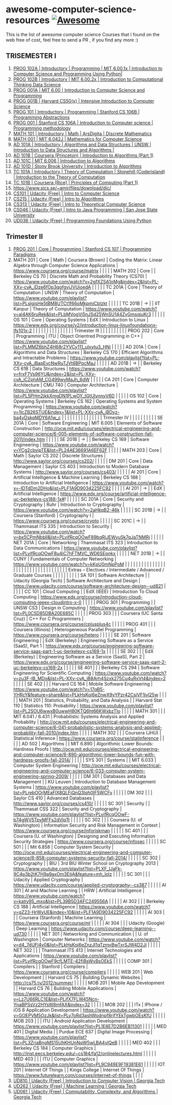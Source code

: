 # awesome-computer-science-resources [![Awesome](https://cdn.rawgit.com/sindresorhus/awesome/d7305f38d29fed78fa85652e3a63e154dd8e8829/media/badge.svg)](https://github.com/sindresorhus/awesome)

This is the list of awesome computer science Courses that I found on the web free of cost, feel free to send a PR , if you find any more :)

## TRISEMESTER I

  1. [PROG 102A | Introductory | Programming | MIT 6.00.1x | Introduction to Computer Science and Programming Using Python| ](https://www.edx.org/course/introduction-computer-science-mitx-6-00-1x-6#)
  2. [PROG 102B | Introductory | MIT 6.00.2x | Introduction to Computational Thinking Data Science ](https://www.edx.org/course/introduction-computational-thinking-data-mitx-6-00-2x-3#)
  3. [PROG 001A | MIT 6.00 | Introduction to Computer Science and Programming](http://ocw.mit.edu/courses/electrical-engineering-and-computer-science/6-00sc-introduction-to-computer-science-and-programming-spring-2011/)
  4. [PROG 001B | Harvard CS50(x) | Intensive Introduction to Computer Science ](https://www.edx.org/course/introduction-computer-science-harvardx-cs50x#.VST3yxPF_7c)
  5. [PROG 101  | Introductory | Programming | Stanford CS 106B | Programming Abstractions](https://www.youtube.com/view_play_list?p=FE6E58F856038C69)
  6. [PROG 001  | Stanford CS 106A | Introduction to Computer science | Programming methodology](https://see.stanford.edu/Course/CS106A)
  7. [MATH 101  | Introductory | Math | ArsDigita | Discrete Mathematics ](https://www.youtube.com/watch?v=h_9WjWENWV8&feature=share&list=PLTdIp1DywMlUpLHEg3ADhE6rrxhW_T5Rx)
  8. [MATH 001  | MIT 6.042J | Mathematics for Computer Science](http://ocw.mit.edu/courses/electrical-engineering-and-computer-science/6-042j-mathematics-for-computer-science-fall-2010/)
  9. [AD 101A   | Introductory | Algorithms and Data Structures | UNSW | Introduction to Data Structures and Algorithms | ](https://www.youtube.com/watch?v=RpRRUQFbePU&list=PLE621E25B3BF8B9D1)
  10. [AD 101B  | Coursera (Princeton) | Introduction to Algorithms (Part 1)](https://www.coursera.org/course/algs4partI)
  11. [AD 101C  | MIT 6.006 | Introduction to Algorithms ](http://ocw.mit.edu/courses/electrical-engineering-and-computer-science/6-006-introduction-to-algorithms-fall-2011/)
  12. [AD 101D  | Stony Brook University | Introduction to Algorithms ](https://www.youtube.com/watch?v=ZFjhkohHdAA&list=PLOtl7M3yp-DV69F32zdK7YJcNXpTunF2b)
  13. [TC 101A  | Introductory | Theory of Computation | Stonehill (Coderisland) | Introduction to the Theory of Computation ](https://www.youtube.com/playlist?list=PL601FC994BDD963E4)
  14. [TC 101B  | Coursera (Rice) | Principles of Computing (Part 1) ](https://www.coursera.org/learn/principles-of-computing-1)
  15. https://www.sics.se/~amir/files/download/dic/
  16. [CS101 | Udacity (Free) | Intro to Computer Science](https://www.udacity.com/course/intro-to-computer-science--cs101)
  17. [CS215 | Udacity (Free) | Intro to Algorithms](https://www.udacity.com/course/intro-to-algorithms--cs215)
  18. [CS313 | Udacity (Free) | Intro to Theoretical Computer Science](https://www.udacity.com/course/intro-to-theoretical-computer-science--cs313)
  19. [CS046 | Udacity (Free) | Intro to Java Programming | San Jose State University](https://www.udacity.com/course/intro-to-java-programming--cs046)
  20. [UD036 | Udacity (Free) | Programming Foundations Using Python](https://www.udacity.com/course/intro-to-java-programming--cs046)

## Trimester II

  1. [PROG 201 | Core | Programming | Stanford CS 107 | Programming Paradigms ](https://www.youtube.com/playlist?list=PL9D558D49CA734A02)
  2. MATH 201                                                        | Core                                       | Math                                       | Coursera (Brown)            | Coding the Matrix: Linear Algebra through Computer Science Applications | https://www.coursera.org/course/matrix                                                                                                                  |  |  |  |
| MATH 202                                                        | Core                                       |                                            | Berkeley CS 70              | Discrete Math and Probability Theory (CS70)                             | https://www.youtube.com/watch?v=2gfXZSA1oMg&index=2&list=PL-XXv-cvA_iDze6fOp3qofgyjJVUioedA                                                             |  |  |  |
| TC 201A                                                         | Core                                       | Theory of Computation                      | UNSW                        | Theory of Computation                                                   | https://www.youtube.com/playlist?list=PLslgisHe5tBM8UTCt1f66oMkpmjCblzkt                                                                                |  |  |  |
| TC 201B                                                         | →                                          |                                            | IIT Kanpur                  | Theory of Computation                                                   | https://www.youtube.com/watch?v=al4AK6ruRek&list=PLbMVogVj5nJSd25WnSU144ZyGmsqjuKr3                                                                     |  |  |  |
| OS 101                                                          | Core                                       | Operating Systems                          | EdX                         | Introduction to Linux                                                   | https://www.edx.org/course/v2/introduction-linux-linuxfoundationx-lfs101x-2                                                                             |  |  |  |
|                                                                 |                                            |                                            |                             |                                                                         |                                                                                                                                                         |  |  |  |
| Trimester III                                                   |                                            |                                            |                             |                                                                         |                                                                                                                                                         |  |  |  |
| PROG 202                                                        | Core                                       | Programming                                | ITU                         | Object Orientred Programming in C++                                     | https://www.youtube.com/playlist?list=PLMMZ6bhZ4H68r2YVCy111_uIxytu3_HNi                                                                                |  |  |  |
| AD 201A                                                         | Core                                       | Algorithms and Data Structures             | Berkeley CS 170             | Efficient Algorithms and Intractable Problems                           | https://www.youtube.com/playlist?list=PL-XXv-cvA_iBapEvcNwRuTJVt6BPpcMaJ                                                                                |  |  |  |
| AD 201B                                                         | →                                          |                                            | Berkeley CS 61B             | Data Structures                                                         | https://www.youtube.com/watch?v=frxF7Vs96YU&index=2&list=PL-XXv-cvA_iCZphAM_CG499wyMaJh_6dW                                                             |  |  |  |
| CA 201                                                          | Core                                       | Computer Architecture                      | CMU 740                     | Computer Architecture                                                   | https://www.youtube.com/playlist?list=PL5PHm2jkkXmgDN1PLwOY_tGtUlynnyV6D                                                                                |  |  |  |
| OS 102                                                          | Core                                       | Operating Systems                          | Berkeley CS 162             | Operating Systems and System Programming                                | https://www.youtube.com/watch?v=1IcZB26STUE&index=1&list=PL-XXv-cvA_iBDyz-ba4yDskqMDY6A1w_c                                                             |  |  |  |
|                                                                 |                                            |                                            |                             |                                                                         |                                                                                                                                                         |  |  |  |
| Trimester IV                                                    |                                            |                                            |                             |                                                                         |                                                                                                                                                         |  |  |  |
| SE 201A                                                         | Core                                       | Software Engineering                       | MIT 6.005                   | Elements of Software Construction                                       | http://ocw.mit.edu/courses/electrical-engineering-and-computer-science/6-005-elements-of-software-construction-fall-2011/index.htm                      |  |  |  |
| SE 201B                                                         | →                                          |                                            | Berkeley CS 169             | Software Engineering                                                    | https://www.youtube.com/watch?v=YCg2cbyjpTE&list=PL24AE36691A6EF62F                                                                                     |  |  |  |
| MATH 203                                                        | Core                                       | Math                                       | Saylor CS 202               | Discrete Structures                                                     | http://www.saylor.org/courses/cs202/                                                                                                                    |  |  |  |
| DM 201                                                          | Core                                       | Data Management                            | Saylor CS 403               | Introduction to Modern Database Systems                                 | http://www.saylor.org/courses/cs403/                                                                                                                    |  |  |  |
| AI 201                                                          | Core                                       | Artificial Intelligence & Machine Learning | Berkeley CS 188             | Introduction to Artificial Intelligence                                 | https://www.youtube.com/watch?v=-IDTdDm2DHo&list=PLF1A9D9034225FC92                                                                                     |  |  |  |
| AI 201                                                          | →                                          |                                            | EdX                         | Artificial Intelligence                                                 | https://www.edx.org/course/artificial-intelligence-uc-berkeleyx-cs188-1x#!                                                                              |  |  |  |
| SC 201A                                                         | Core                                       | Security and Cryptography                  | Ruhr                        | Introduction to Cryptography                                            | https://www.youtube.com/watch?v=2aHkqB2-46k                                                                                                             |  |  |  |
| SC 201B                                                         | →                                          |                                            | Coursera (Stanford)         | Cryptography I                                                          | https://www.coursera.org/course/crypto                                                                                                                  |  |  |  |
| SC 201C                                                         | →                                          |                                            | Thammasat ITS 335           | Introduction to Security                                                | https://www.youtube.com/watch?v=bx5CPmNbblI&list=PLvifRcqOOwF89bqRiJEWyu5k7qJaTNMRj                                                                     |  |  |  |
| NET 201A                                                        | Core                                       | Networking                                 | Thammasat ITS 323           | Introduction to Data Communications                                     | https://www.youtube.com/playlist?list=PLvifRcqOOwF8u4iC7hFTMVC_WD6SEpnkx                                                                                |  |  |  |
| NET 201B                                                        | →                                          |                                            | CUNY                        | Fundamentals of Computer Networking                                     | https://www.youtube.com/watch?v=kKpU0mNpPoM                                                                                                             |  |  |  |
|                                                                 |                                            |                                            |                             |                                                                         |                                                                                                                                                         |  |  |  |
|                                                                 |                                            |                                            |                             |                                                                         |                                                                                                                                                         |  |  |  |
|                                                                 |                                            |                                            |                             |                                                                         |                                                                                                                                                         |  |  |  |
| Extras – Electives / Intermediate / Advanced / Graduate Courses |                                            |                                            |                             |                                                                         |                                                                                                                                                         |  |  |  |
| SA 101                                                          | Software Architecture                      |                                            | Udacity (Georgia Tech)      | Software Architecture and Design                                        | https://www.udacity.com/course/software-architecture-design--ud821                                                                                      |  |  |  |
| CC 101                                                          | Cloud Computing                            |                                            | EdX (IEEE)                  | Introduction To Cloud Computing                                         | https://www.edx.org/course/introduction-cloud-computing-ieeex-cloudintro-x-0                                                                            |  |  |  |
| PROG 301                                                        | Programming                                |                                            | UNSW CS3                    | Design in Computing                                                     | https://www.youtube.com/playlist?list=PL0C5D85DBA20E685C                                                                                                |  |  |  |
| PROG 303                                                        |                                            |                                            | Coursera (UC Santa Cruz)    | C++ For C Programmers                                                   | https://www.coursera.org/course/cplusplus4c                                                                                                             |  |  |  |
| PROG 401                                                        |                                            |                                            | Coursera (Illinois)         | Heterogeneous Parallel Programming                                      | https://www.coursera.org/course/hetero                                                                                                                  |  |  |  |
| SE 201                                                          | Software Engineering                       |                                            | EdX (Berkeley)              | Engineering Software as a Service (SaaS), Part 1                        | https://www.edx.org/course/engineering-software-service-saas-part-1-uc-berkeleyx-cs169-1x                                                               |  |  |  |
| SE 302                                                          |                                            |                                            | EdX (Berkeley)              | Engineering Software as a Service (SaaS), Part 2                        | https://www.edx.org/course/engineering-software-service-saas-part-2-uc-berkeleyx-cs169-2x                                                               |  |  |  |
| SE 401                                                          |                                            |                                            | Berkeley CS 294             | Software Engineering for Scientific Computing                           | https://www.youtube.com/watch?v=zu3F-lB_MDo&list=PL-XXv-cvA_iB8Arh4Szxk275Cu4uRxVt4&index=2                                                             |  |  |  |
| SE 402                                                          |                                            |                                            | Harvard CS 164              | Mobile Software Engineering                                             | https://www.youtube.com/watch?v=17qB5-YHRcY&feature=share&list=PLkHsKoi6eZnwX9vYPzr42CsiVF1jyl25w                                                       |  |  |  |
| MATH 201                                                        | Statistics, Probability, and Data Analysis |                                            | Harvard Stat 110            | Statistics 110: Probability                                             | https://www.youtube.com/playlist?list=PL2SOU6wwxB0uwwH80KTQ6ht66KWxbzTIo                                                                                |  |  |  |
| MATH 301                                                        |                                            |                                            | MIT 6.041 / 6.431           | Probabilistic Systems Analysis and Applied Probability                  | http://ocw.mit.edu/courses/electrical-engineering-and-computer-science/6-041-probabilistic-systems-analysis-and-applied-probability-fall-2010/index.htm |  |  |  |
| MATH 302                                                        |                                            |                                            | Coursera (JHU)              | Statistical Inference                                                   | https://www.coursera.org/course/statinference                                                                                                           |  |  |  |
| AD 502                                                          | Algorithms                                 |                                            | MIT 6.890                   | Algorithmic Lower Bounds: Hardness Proofs                               | http://ocw.mit.edu/courses/electrical-engineering-and-computer-science/6-890-algorithmic-lower-bounds-fun-with-hardness-proofs-fall-2014/               |  |  |  |
| SYS 301                                                         | Systems                                    |                                            | MIT 6.033                   | Computer System Engineering                                             | http://ocw.mit.edu/courses/electrical-engineering-and-computer-science/6-033-computer-system-engineering-spring-2009/                                   |  |  |  |
| DM 301                                                          | Databases and Data Management              |                                            | KU Leuven                   | Introduction to Database Management Systems                             | https://www.youtube.com/playlist?list=PLrebOOrMEaFlX8QLFiQnQ3lqh0IF5WCFv                                                                                |  |  |  |
| DM 302                                                          |                                            |                                            | Saylor CS 410               | Advanced Databases                                                      | http://www.saylor.org/courses/cs410/                                                                                                                    |  |  |  |
| SC 301                                                          | Security                                   |                                            | Thammasat CSS 322           | Security and Cryptography                                               | https://www.youtube.com/playlist?list=PLvifRcqOOwF-b74gWV5TpyMFFs2dVlqTt                                                                                |  |  |  |
| SC 302                                                          |                                            |                                            | Coursera (U. of Washington) | Information Security and Risk Management in Context                     | https://www.coursera.org/course/inforiskman                                                                                                             |  |  |  |
| SC 401                                                          |                                            |                                            | Coursera (U. of Washington) | Designing and Executing Information Security Strategies                 | https://www.coursera.org/course/infosec                                                                                                                 |  |  |  |
| SC 501                                                          |                                            |                                            | Mit 6.858                   | Computer System Security                                                | http://ocw.mit.edu/courses/electrical-engineering-and-computer-science/6-858-computer-systems-security-fall-2014/                                       |  |  |  |
| SC 302                                                          | Cryptography                               |                                            | BIU                         | 3rd BIU Winter School on Cryptography 2013                              | https://www.youtube.com/playlist?list=PLXF_IJaFk-9C4p3b2tK7H9a9axOm3EtjA&feature=mh_lolz                                                                |  |  |  |
| SC 301                                                          |                                            |                                            | Udacity                     | Applied Cryptography                                                    | https://www.udacity.com/course/applied-cryptography--cs387                                                                                              |  |  |  |
| AI 301                                                          | AI and Machine Learning                    |                                            | HRW                         | Artificial Intelligence                                                 | https://www.youtube.com/watch?v=katiy95_mxo&list=PL39B5D3AFC249556A                                                                                     |  |  |  |
| AI 302                                                          |                                            |                                            | Berkeley CS 188             | Artificial Intelligence                                                 | https://www.youtube.com/watch?v=qZ23-HrWyUE&index=10&list=PLF1A9D9034225FC92                                                                            |  |  |  |
| AI 303                                                          |                                            |                                            | Coursera (Stanford)         | Machine Learning                                                        | https://www.coursera.org/course/ml                                                                                                                      |  |  |  |
| AI 304                                                          |                                            |                                            | Udacity (Google)            | Deep Learning                                                           | https://www.udacity.com/course/deep-learning--ud730                                                                                                     |  |  |  |
| NET 301                                                         | Networking and Communication               |                                            | U. of Washington            | Computer Networks                                                       | https://www.youtube.com/watch?v=d4_7dUFl4v0&list=PLkHsKoi6eZnzJl1qTzmvBwTxrSJW4D2Jj                                                                     |  |  |  |
| NET 302                                                         |                                            |                                            | Thammasat ITS 413           | Internet Technologies and Applications                                  | https://www.youtube.com/playlist?list=PLvifRcqOOwF9cfLMTE-42fiBsWvBsOEkS                                                                                |  |  |  |
| COMP 301                                                        | Compilers                                  |                                            | Stanford                    | Compilers                                                               | https://www.coursera.org/course/compilers                                                                                                               |  |  |  |
| WEB 201                                                         | Web Development                            |                                            | Harvard CS 75               | Building Dynamic Websites                                               | http://cs75.tv/2012/summer/                                                                                                                             |  |  |  |
| MOB 201                                                         | Mobile App Development                     |                                            | Harvard CS 76               | Building Mobile Applications                                            | https://www.youtube.com/watch?v=Lz7U66RLC1E&list=PLifX7FLW45Ncn-YnaBPSsVz2HYsW8mfAX&index=32                                                            |  |  |  |
| MOB 202                                                         |                                            |                                            | ITx                         | IPhone / iOS 8 Application Development                                  | https://www.youtube.com/watch?v=GOEPVM5OzJk&list=PLy7oRd3ashWodnpf8rjfYEkTgwbOEsKfU                                                                     |  |  |  |
| MOB 203                                                         |                                            |                                            | ITU                         | Android Application Development                                         | https://www.youtube.com/playlist?list=PL1E8E7D2B6EB11301                                                                                                |  |  |  |
| MED 401                                                         | Digital Media                              |                                            | Purdue ECE 637              | Digital Image Processing                                                | https://www.youtube.com/playlist?list=PL3ZrjaBngMS15UhKHUnNqW5wLBA4vlQeB                                                                                |  |  |  |
| MED 402                                                         |                                            |                                            | Berkeley CS 184             | Computer Graphics                                                       | http://inst.eecs.berkeley.edu/~cs184/fa12/onlinelectures.html                                                                                           |  |  |  |
| MED 403                                                         |                                            |                                            | ITU                         | Computer Graphics                                                       | https://www.youtube.com/playlist?list=PL9C949E9F19381E61                                                                                                |  |  |  |
| IOT 201                                                         | Internet Of Things                         |                                            | Kings College               | Internet Of Things                                                      | https://www.futurelearn.com/courses/internet-of-things                                                                                                  |  |  |  |
3. [UD810 | Udacity (Free) | Introduction to Computer Vision | Georgia Tech](https://www.udacity.com/course/intro-to-java-programming--cs046)
4. [UD262 | Udacity (Free) | Machine Learning | Georgia Tech](https://www.udacity.com/course/machine-learning--ud262)
5. [UD061 | Udacity (Free) | Computability, Complexity, and Algorithms | Georgia Tech](https://www.udacity.com/course/computability-complexity-algorithms--ud061)
